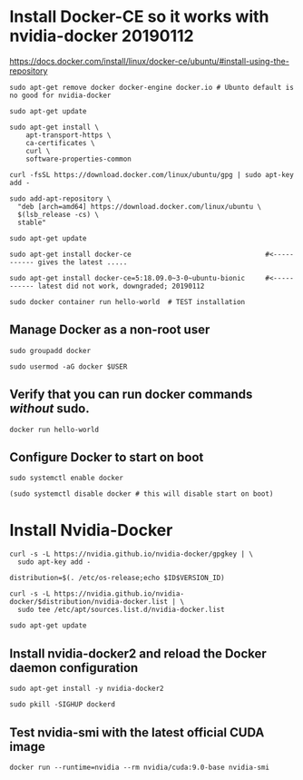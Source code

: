 # Install Docker-CE so it works with nvidia-docker 20190112

  https://docs.docker.com/install/linux/docker-ce/ubuntu/#install-using-the-repository
  
    sudo apt-get remove docker docker-engine docker.io # Ubunto default is no good for nvidia-docker

    sudo apt-get update

    sudo apt-get install \
        apt-transport-https \
        ca-certificates \
        curl \
        software-properties-common

    curl -fsSL https://download.docker.com/linux/ubuntu/gpg | sudo apt-key add - 

    sudo add-apt-repository \
      "deb [arch=amd64] https://download.docker.com/linux/ubuntu \
      $(lsb_release -cs) \
      stable"

    sudo apt-get update

    sudo apt-get install docker-ce                                 #<----------- gives the latest .....

    sudo apt-get install docker-ce=5:18.09.0~3-0~ubuntu-bionic     #<----------- latest did not work, downgraded; 20190112

    sudo docker container run hello-world  # TEST installation

## Manage Docker as a non-root user

    sudo groupadd docker

    sudo usermod -aG docker $USER

## Verify that you can run docker commands *without* sudo.

    docker run hello-world

## Configure Docker to start on boot

    sudo systemctl enable docker

    (sudo systemctl disable docker # this will disable start on boot)


# Install Nvidia-Docker

    curl -s -L https://nvidia.github.io/nvidia-docker/gpgkey | \
      sudo apt-key add -

    distribution=$(. /etc/os-release;echo $ID$VERSION_ID)

    curl -s -L https://nvidia.github.io/nvidia-docker/$distribution/nvidia-docker.list | \
      sudo tee /etc/apt/sources.list.d/nvidia-docker.list

    sudo apt-get update

## Install nvidia-docker2 and reload the Docker daemon configuration
    sudo apt-get install -y nvidia-docker2

    sudo pkill -SIGHUP dockerd

## Test nvidia-smi with the latest official CUDA image
    docker run --runtime=nvidia --rm nvidia/cuda:9.0-base nvidia-smi






